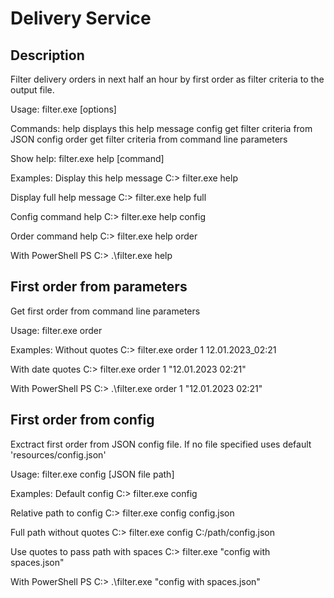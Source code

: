 # Delivery Service

## Description

Filter delivery orders in next half an hour by
first order as filter criteria to the output file.

Usage: filter.exe <command> [options]

Commands:
  help		displays this help message
  config	get filter criteria from JSON config
  order 	get filter criteria from command line parameters

Show help: filter.exe help [command]

Examples:
  Display this help message
    C:\> filter.exe help

  Display full help message
    C:\> filter.exe help full

  Config command help
    C:\> filter.exe help config

  Order command help
    C:\> filter.exe help order

  With PowerShell
    PS C:\> .\filter.exe help

## First order from parameters

Get first order from command line parameters

Usage: filter.exe order <district> <delivery time>

Examples:
  Without quotes
    C:\> filter.exe order 1 12.01.2023_02:21

  With date quotes
    C:\> filter.exe order 1 "12.01.2023 02:21"

  With PowerShell
    PS C:\> .\filter.exe order 1 "12.01.2023 02:21"

## First order from config

Exctract first order from JSON config file. If no
file specified uses default 'resources/config.json'

Usage: filter.exe config [JSON file path]

Examples:
  Default config
    C:\> filter.exe config

  Relative path to config
    C:\> filter.exe config config.json

  Full path without quotes
    C:\> filter.exe config C:/path/config.json

  Use quotes to pass path with spaces
    C:\> filter.exe "config with spaces.json"

  With PowerShell
    PS C:\> .\filter.exe "config with spaces.json"
